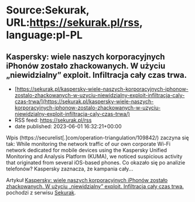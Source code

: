 # Source:Sekurak, URL:https://sekurak.pl/rss, language:pl-PL

## Kaspersky: wiele naszych korporacyjnych iPhonów zostało zhackowanych. W użyciu „niewidzialny” exploit. Infiltracja cały czas trwa.
 - [https://sekurak.pl/kaspersky-wiele-naszych-korporacyjnych-iphonow-zostalo-zhackowanych-w-uzyciu-niewidzialny-exploit-infiltracja-caly-czas-trwa/](https://sekurak.pl/kaspersky-wiele-naszych-korporacyjnych-iphonow-zostalo-zhackowanych-w-uzyciu-niewidzialny-exploit-infiltracja-caly-czas-trwa/)
 - RSS feed: https://sekurak.pl/rss
 - date published: 2023-06-01 16:32:21+00:00

<p>Wpis (https://securelist[.]com/operation-triangulation/109842/) zaczyna się tak: While monitoring the network traffic of our own corporate Wi-Fi network dedicated for mobile devices using the Kaspersky Unified Monitoring and Analysis Platform (KUMA), we noticed suspicious activity that originated from several iOS-based phones. Co okazało się po analizie telefonów? Kaspersky zaznacza, że kampania cały...</p>
<p>Artykuł <a href="https://sekurak.pl/kaspersky-wiele-naszych-korporacyjnych-iphonow-zostalo-zhackowanych-w-uzyciu-niewidzialny-exploit-infiltracja-caly-czas-trwa/" rel="nofollow">Kaspersky: wiele naszych korporacyjnych iPhonów zostało zhackowanych. W użyciu &#8222;niewidzialny&#8221; exploit. Infiltracja cały czas trwa.</a> pochodzi z serwisu <a href="https://sekurak.pl" rel="nofollow">Sekurak</a>.</p>

